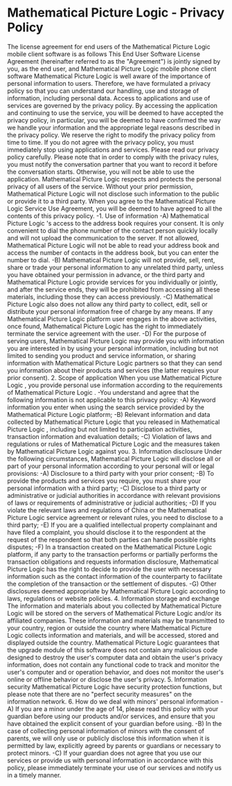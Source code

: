 # Mathematical Picture Logic - Privacy Policy
The license agreement for end users of the Mathematical Picture Logic mobile client software is as follows
This End User Software License Agreement (hereinafter referred to as the "Agreement") is jointly signed by you, as the end user, and Mathematical Picture Logic mobile phone client software
Mathematical Picture Logic is well aware of the importance of personal information to users. Therefore, we have formulated a privacy policy so that you can understand our handling, use and storage of information, including personal data. Access to applications and use of services are governed by the privacy policy.
By accessing the application and continuing to use the service, you will be deemed to have accepted the privacy policy, in particular, you will be deemed to have confirmed the way we handle your information and the appropriate legal reasons described in the privacy policy. We reserve the right to modify the privacy policy from time to time. If you do not agree with the privacy policy, you must immediately stop using applications and services. Please read our privacy policy carefully.
Please note that in order to comply with the privacy rules, you must notify the conversation partner that you want to record it before the conversation starts. Otherwise, you will not be able to use the application.
Mathematical Picture Logic respects and protects the personal privacy of all users of the service. Without your prior permission, Mathematical Picture Logic will not disclose such information to the public or provide it to a third party. When you agree to the Mathematical Picture Logic Service Use Agreement, you will be deemed to have agreed to all the contents of this privacy policy.
-1. Use of information
-A) Mathematical Picture Logic 's access to the address book requires your consent. It is only convenient to dial the phone number of the contact person quickly locally and will not upload the communication to the server. If not allowed, Mathematical Picture Logic will not be able to read your address book and access the number of contacts in the address book, but you can enter the number to dial.
-B) Mathematical Picture Logic will not provide, sell, rent, share or trade your personal information to any unrelated third party, unless you have obtained your permission in advance, or the third party and Mathematical Picture Logic provide services for you individually or jointly, and after the service ends, they will be prohibited from accessing all these materials, including those they can access previously.
-C) Mathematical Picture Logic also does not allow any third party to collect, edit, sell or distribute your personal information free of charge by any means. If any Mathematical Picture Logic platform user engages in the above activities, once found, Mathematical Picture Logic has the right to immediately terminate the service agreement with the user.
-D) For the purpose of serving users, Mathematical Picture Logic may provide you with information you are interested in by using your personal information, including but not limited to sending you product and service information, or sharing information with Mathematical Picture Logic partners so that they can send you information about their products and services (the latter requires your prior consent).
2. Scope of application
When you use Mathematical Picture Logic , you provide personal use information according to the requirements of Mathematical Picture Logic .
-You understand and agree that the following information is not applicable to this privacy policy:
-A) Keyword information you enter when using the search service provided by the Mathematical Picture Logic platform;
-B) Relevant information and data collected by Mathematical Picture Logic that you released in Mathematical Picture Logic , including but not limited to participation activities, transaction information and evaluation details;
-C) Violation of laws and regulations or rules of Mathematical Picture Logic and the measures taken by Mathematical Picture Logic against you.
3. Information disclosure Under the following circumstances, Mathematical Picture Logic will disclose all or part of your personal information according to your personal will or legal provisions:
-A) Disclosure to a third party with your prior consent;
-B) To provide the products and services you require, you must share your personal information with a third party;
-C) Disclose to a third party or administrative or judicial authorities in accordance with relevant provisions of laws or requirements of administrative or judicial authorities;
-D) If you violate the relevant laws and regulations of China or the Mathematical Picture Logic service agreement or relevant rules, you need to disclose to a third party;
-E) If you are a qualified intellectual property complainant and have filed a complaint, you should disclose it to the respondent at the request of the respondent so that both parties can handle possible rights disputes;
-F) In a transaction created on the Mathematical Picture Logic platform, if any party to the transaction performs or partially performs the transaction obligations and requests information disclosure, Mathematical Picture Logic has the right to decide to provide the user with necessary information such as the contact information of the counterparty to facilitate the completion of the transaction or the settlement of disputes.
-G) Other disclosures deemed appropriate by Mathematical Picture Logic according to laws, regulations or website policies.
4. Information storage and exchange The information and materials about you collected by Mathematical Picture Logic will be stored on the servers of Mathematical Picture Logic and/or its affiliated companies. These information and materials may be transmitted to your country, region or outside the country where Mathematical Picture Logic collects information and materials, and will be accessed, stored and displayed outside the country.
Mathematical Picture Logic guarantees that the upgrade module of this software does not contain any malicious code designed to destroy the user's computer data and obtain the user's privacy information, does not contain any functional code to track and monitor the user's computer and or operation behavior, and does not monitor the user's online or offline behavior or disclose the user's privacy.
5. Information security
Mathematical Picture Logic have security protection functions, but please note that there are no "perfect security measures" on the information network.
6. How do we deal with minors' personal information
-A) If you are a minor under the age of 14, please read this policy with your guardian before using our products and/or services, and ensure that you have obtained the explicit consent of your guardian before using.
-B) In the case of collecting personal information of minors with the consent of parents, we will only use or publicly disclose this information when it is permitted by law, explicitly agreed by parents or guardians or necessary to protect minors.
-C) If your guardian does not agree that you use our services or provide us with personal information in accordance with this policy, please immediately terminate your use of our services and notify us in a timely manner.

